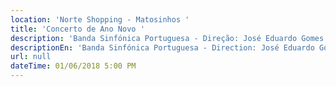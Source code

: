 ```yaml
---
location: 'Norte Shopping - Matosinhos '
title: 'Concerto de Ano Novo '
description: 'Banda Sinfónica Portuguesa - Direção: José Eduardo Gomes'
descriptionEn: 'Banda Sinfónica Portuguesa - Direction: José Eduardo Gomes '
url: null
dateTime: 01/06/2018 5:00 PM
---
```


